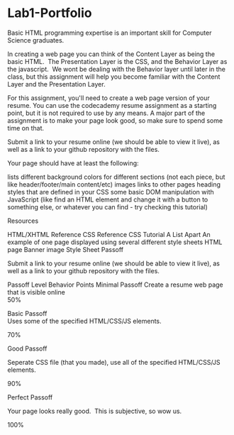 # Lab1-Portfolio

Basic HTML programming expertise is an important skill for Computer Science graduates.  

In creating a web page you can think of the Content Layer as being the basic HTML.  The Presentation Layer is the CSS, and the Behavior Layer as the javascript.  We wont be dealing with the Behavior layer until later in the class, but this assignment will help you become familiar with the Content Layer and the Presentation Layer.

For this assignment, you'll need to create a web page version of your resume. You can use the codecademy resume assignment as a starting point, but it is not required to use by any means. A major part of the assignment is to make your page look good, so make sure to spend some time on that. 

Submit a link to your resume online (we should be able to view it live), as well as a link to your github repository with the files. 

Your page should have at least the following:

lists
different background colors for different sections (not each piece, but like header/footer/main content/etc)
images
links to other pages
heading styles that are defined in your CSS
some basic DOM manipulation with JavaScript (like find an HTML element and change it with a button to something else, or whatever you can find - try checking this tutorial)


Resources

HTML/XHTML Reference
CSS Reference
CSS Tutorial
A List Apart
An example of one page displayed using several different style sheets
HTML page
Banner image
Style Sheet
Passoff

Submit a link to your resume online (we should be able to view it live), as well as a link to your github repository with the files. 

Passoff Level	Behavior	Points
Minimal Passoff	Create a resume web page that is visible online 	
50%

Basic Passoff	
Uses some of the specified HTML/CSS/JS elements.

70%

Good Passoff

Seperate CSS file (that you made), use all of the specified HTML/CSS/JS elements.

90%

Perfect Passoff

Your page looks really good.  This is subjective, so wow us.

100%
